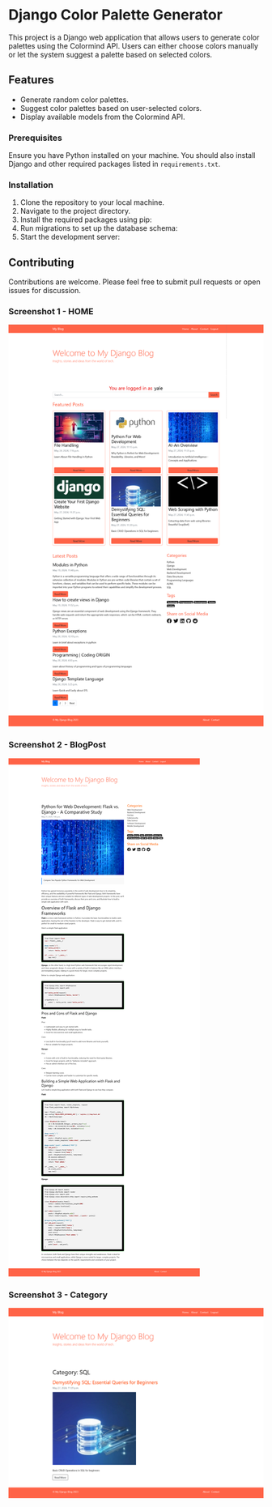 # Django Color Palette Generator

This project is a Django web application that allows users to generate color palettes using the Colormind API. Users can either choose colors manually or let the system suggest a palette based on selected colors.

## Features

- Generate random color palettes.
- Suggest color palettes based on user-selected colors.
- Display available models from the Colormind API.

### Prerequisites

Ensure you have Python installed on your machine. You should also install Django and other required packages listed in `requirements.txt`.

### Installation

1. Clone the repository to your local machine.
2. Navigate to the project directory.
3. Install the required packages using pip:
4. Run migrations to set up the database schema:
5. Start the development server:

## Contributing

Contributions are welcome. Please feel free to submit pull requests or open issues for discussion.

### Screenshot 1 - HOME
![Screenshot 1](https://github.com/MohammedKaif037/DjangoBlog/blob/main/Screenshots/bloghome.png)

### Screenshot 2 - BlogPost
![Screenshot 2](https://github.com/MohammedKaif037/DjangoBlog/blob/main/Screenshots/Togit.png)

### Screenshot 3 - Category
![Screenshot 3](https://github.com/MohammedKaif037/DjangoBlog/blob/main/Screenshots/category.png)




